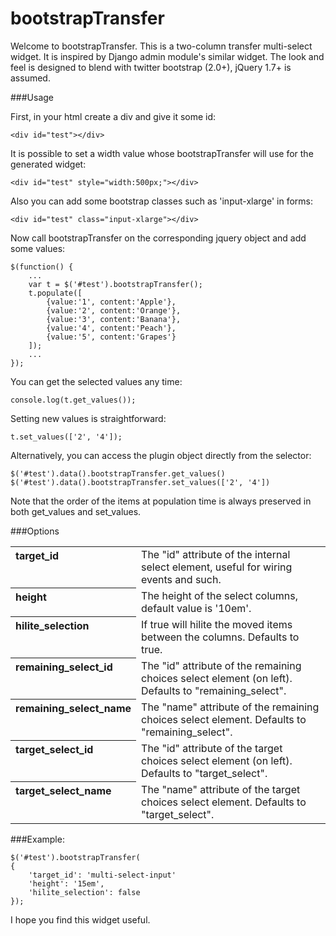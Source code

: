 bootstrapTransfer
=================

Welcome to bootstrapTransfer. This is a two-column transfer multi-select widget. It is
inspired by Django admin module's similar widget. The look and feel is designed to blend with
twitter bootstrap (2.0+), jQuery 1.7+ is assumed.

###Usage

First, in your html create a div and give it some id:

    <div id="test"></div>

It is possible to set a width value whose bootstrapTransfer will use for the generated widget:

    <div id="test" style="width:500px;"></div>
	
Also you can add some bootstrap classes such as 'input-xlarge' in forms:
	
    <div id="test" class="input-xlarge"></div>
	
Now call bootstrapTransfer on the corresponding jquery object and add some values:

    $(function() {
        ...
        var t = $('#test').bootstrapTransfer();
        t.populate([
            {value:'1', content:'Apple'},
            {value:'2', content:'Orange'},
            {value:'3', content:'Banana'},
            {value:'4', content:'Peach'},
            {value:'5', content:'Grapes'}
        ]);
        ...
    });

You can get the selected values any time:

    console.log(t.get_values());

Setting new values is straightforward:

    t.set_values(['2', '4']);
	
Alternatively, you can access the plugin object directly from the selector:

	$('#test').data().bootstrapTransfer.get_values()
	$('#test').data().bootstrapTransfer.set_values(['2', '4'])

Note that the order of the items at population time is always preserved in both get_values and set_values.

###Options

<table>
    <tr>
        <th style="text-align:left; vertical-align:top;">target_id</th>
        <td style="text-align:left;">The "id" attribute of the internal select element, useful for wiring events and such.</td>
    </tr>
    <tr>
        <th style="text-align:left; vertical-align:top;">height</th>
        <td style="text-align:left;">The height of the select columns, default value is '10em'.</td>
    </tr>
    <tr>
        <th style="text-align:left; vertical-align:top;">hilite_selection</th>
        <td style="text-align:left; vertical-align:top;">If true will hilite the moved items between the columns. Defaults to true.</td>
    </tr>
    <tr>
        <th style="text-align:left; vertical-align:top;">remaining_select_id</th>
        <td style="text-align:left; vertical-align:top;">The "id" attribute of the remaining choices select element (on left). Defaults to "remaining_select".</td>
    </tr>
    <tr>
        <th style="text-align:left; vertical-align:top;">remaining_select_name</th>
        <td style="text-align:left; vertical-align:top;">The "name" attribute of the remaining choices select element. Defaults to "remaining_select".</td>
    </tr>
    <tr>
        <th style="text-align:left; vertical-align:top;">target_select_id</th>
        <td style="text-align:left; vertical-align:top;">The "id" attribute of the target choices select element (on left). Defaults to "target_select".</td>
    </tr>
    <tr>
        <th style="text-align:left; vertical-align:top;">target_select_name</th>
        <td style="text-align:left; vertical-align:top;">The "name" attribute of the target choices select element. Defaults to "target_select".</td>
    </tr>
</table>
	
###Example:	

    $('#test').bootstrapTransfer(
    {
        'target_id': 'multi-select-input'
        'height': '15em',
        'hilite_selection': false
    });

I hope you find this widget useful.
